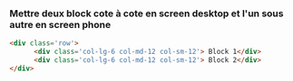 

### Mettre deux block cote à cote en screen desktop et l'un sous autre en screen phone

```html
<div class='row'>
      <div class='col-lg-6 col-md-12 col-sm-12'> Block 1</div>
      <div class='col-lg-6 col-md-12 col-sm-12'> Block 2</div>
</div>
```